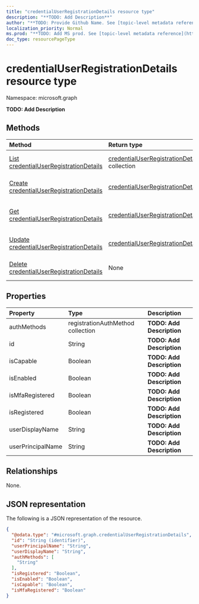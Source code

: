 ```yaml
---
title: "credentialUserRegistrationDetails resource type"
description: "**TODO: Add Description**"
author: "**TODO: Provide Github Name. See [topic-level metadata reference](https://msgo.azurewebsites.net/add/document/guidelines/metadata.html#topic-level-metadata)**"
localization_priority: Normal
ms.prod: "**TODO: Add MS prod. See [topic-level metadata reference](https://msgo.azurewebsites.net/add/document/guidelines/metadata.html#topic-level-metadata)**"
doc_type: resourcePageType
---
```


# credentialUserRegistrationDetails resource type

Namespace: microsoft.graph

**TODO: Add Description**

## Methods
|Method|Return type|Description|
|:---|:---|:---|
|[List credentialUserRegistrationDetails](../api/credentialuserregistrationdetails-list.md)|[credentialUserRegistrationDetails](../resources/credentialuserregistrationdetails.md) collection|Get a list of the [credentialUserRegistrationDetails](../resources/credentialuserregistrationdetails.md) objects and their properties.|
|[Create credentialUserRegistrationDetails](../api/credentialuserregistrationdetails-create.md)|[credentialUserRegistrationDetails](../resources/credentialuserregistrationdetails.md)|Create a new [credentialUserRegistrationDetails](../resources/credentialuserregistrationdetails.md) object.|
|[Get credentialUserRegistrationDetails](../api/credentialuserregistrationdetails-get.md)|[credentialUserRegistrationDetails](../resources/credentialuserregistrationdetails.md)|Read the properties and relationships of a [credentialUserRegistrationDetails](../resources/credentialuserregistrationdetails.md) object.|
|[Update credentialUserRegistrationDetails](../api/credentialuserregistrationdetails-update.md)|[credentialUserRegistrationDetails](../resources/credentialuserregistrationdetails.md)|Update the properties of a [credentialUserRegistrationDetails](../resources/credentialuserregistrationdetails.md) object.|
|[Delete credentialUserRegistrationDetails](../api/credentialuserregistrationdetails-delete.md)|None|Deletes a [credentialUserRegistrationDetails](../resources/credentialuserregistrationdetails.md) object.|

## Properties
|Property|Type|Description|
|:---|:---|:---|
|authMethods|registrationAuthMethod collection|**TODO: Add Description**|
|id|String|**TODO: Add Description**|
|isCapable|Boolean|**TODO: Add Description**|
|isEnabled|Boolean|**TODO: Add Description**|
|isMfaRegistered|Boolean|**TODO: Add Description**|
|isRegistered|Boolean|**TODO: Add Description**|
|userDisplayName|String|**TODO: Add Description**|
|userPrincipalName|String|**TODO: Add Description**|

## Relationships
None.

## JSON representation
The following is a JSON representation of the resource.
<!-- {
  "blockType": "resource",
  "keyProperty": "id",
  "@odata.type": "microsoft.graph.credentialUserRegistrationDetails",
  "baseType": "",
  "openType": false
}
-->
``` json
{
  "@odata.type": "#microsoft.graph.credentialUserRegistrationDetails",
  "id": "String (identifier)",
  "userPrincipalName": "String",
  "userDisplayName": "String",
  "authMethods": [
    "String"
  ],
  "isRegistered": "Boolean",
  "isEnabled": "Boolean",
  "isCapable": "Boolean",
  "isMfaRegistered": "Boolean"
}
```


